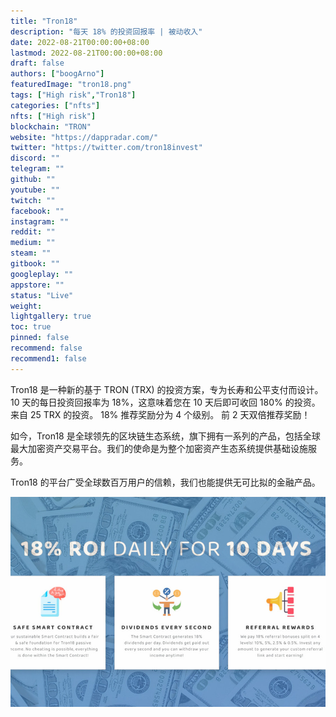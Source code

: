 ```yaml
---
title: "Tron18"
description: "每天 18% 的投资回报率 | 被动收入"
date: 2022-08-21T00:00:00+08:00
lastmod: 2022-08-21T00:00:00+08:00
draft: false
authors: ["boogArno"]
featuredImage: "tron18.png"
tags: ["High risk","Tron18"]
categories: ["nfts"]
nfts: ["High risk"]
blockchain: "TRON"
website: "https://dappradar.com/"
twitter: "https://twitter.com/tron18invest"
discord: ""
telegram: ""
github: ""
youtube: ""
twitch: ""
facebook: ""
instagram: ""
reddit: ""
medium: ""
steam: ""
gitbook: ""
googleplay: ""
appstore: ""
status: "Live"
weight: 
lightgallery: true
toc: true
pinned: false
recommend: false
recommend1: false
---
```

Tron18 是一种新的基于 TRON (TRX) 的投资方案，专为长寿和公平支付而设计。 10 天的每日投资回报率为 18%，这意味着您在 10 天后即可收回 180% 的投资。 来自 25 TRX 的投资。
18% 推荐奖励分为 4 个级别。
前 2 天双倍推荐奖励！

如今，Tron18 是全球领先的区块链生态系统，旗下拥有一系列的产品，包括全球最大加密资产交易平台。我们的使命是为整个加密资产生态系统提供基础设施服务。

Tron18 的平台广受全球数百万用户的信赖，我们也能提供无可比拟的金融产品。

![tron18-dapp-high-risk-tron-image1_e106ffda2b58e97442fba3a35eb656d3](tron18-dapp-high-risk-tron-image1_e106ffda2b58e97442fba3a35eb656d3.png)



